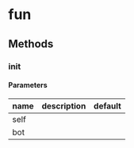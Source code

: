 # fun




## Methods


### __init__




#### Parameters
name | description | default
--- | --- | ---
self |  | 
bot |  | 




